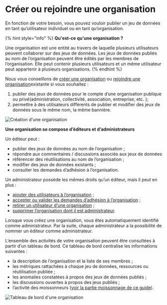 # Créer ou rejoindre une organisation

En fonction de votre besoin, vous pouvez vouloir publier un jeu de données en tant qu’utilisateur individuel ou en tant qu’organisation.

{% hint style="info" %}
**Qu'est-ce qu'une organisation ?**

Une organisation est une entité au travers de laquelle plusieurs utilisateurs peuvent collaborer sur des jeux de données. Les jeux de données publiés au nom de l’organisation peuvent être édités par les membres de l’organisation. Elle peut contenir plusieurs utilisateurs et un même utilisateur peut appartenir à plusieurs organisations.
{% endhint %}

Nous vous conseillons de [créer une organisation](https://doc.data.gouv.fr/organisations/creer-une-organisation/) ou [rejoindre une organisation](https://doc.data.gouv.fr/organisations/creer-une-organisation/)existante si vous souhaitez :

1. publier des jeux de données pour le compte d’une organisation publique ou privé(administration, collectivité, association, entreprise, etc. );
2. permettre à des utilisateurs différents de publier et modifier des jeux de données sous le même nom, la même bannière.

![Création d'une organisation](https://guides.etalab.gouv.fr/assets/img/ajouter\_organisation.068fcc85.jpg)

**Une organisation se compose d’éditeurs et d’administrateurs**

Un éditeur peut :

* publier des jeux de données au nom de l’organisation ;
* répondre aux commentaires / discussions associés aux jeux de données
* référencer des réutilisations au nom de l’organisation ;
* modifier des jeux de données existants ;
* consulter les demandes d’adhésion à l’organisation.

Un administrateur possède les mêmes droits qu’un éditeur, mais il peut en plus :

* [ajouter des utilisateurs à l’organisation](https://doc.data.gouv.fr/organisations/ajouter-un-utilisateur-a-une-organisation/) ;
* [accepter ou valider les demandes d’adhésion à l’organisation](https://doc.data.gouv.fr/organisations/ajouter-un-utilisateur-a-une-organisation/) ;
* [retirer un utilisateur d’une organisation](https://doc.data.gouv.fr/organisations/retirer-un-utilisateur-d-une-organisation/) ;
* [supprimer l’organisation dont il est administrateur](https://doc.data.gouv.fr/organisations/supprimer-une-organisation/).

Lorsque vous créez une organisation, vous êtes automatiquement identifié comme administrateur. Par la suite, chaque administrateur a la possibilité de nommer un éditeur comme administrateur.

L’ensemble des activités de votre organisation peuvent être consultées à partir d’un tableau de bord. Ce tableau de bord centralise les informations suivantes :

* la description de l’organisation et la liste de ses membres ;
* les métriques rattachées à chaque jeu de données, ressources ou réutilisation publiée ;
* les anomalies constatées à propos des jeux de données publiés ;
* les discussions ouvertes à propos des jeux publiés ;
* l’activité des moissonneurs ([voir la partie moissonnage de ce guide](https://guides.etalab.gouv.fr/data.gouv.fr/3-publier-un-jeu-de-donnees.html#publier-un-catalogue-de-donn%C3%A9es-existant-par-moissonnage)).

![Tableau de bord d'une organisation](https://guides.etalab.gouv.fr/assets/img/tableau\_de\_bord\_organisation.2a5e39ac.jpg)
